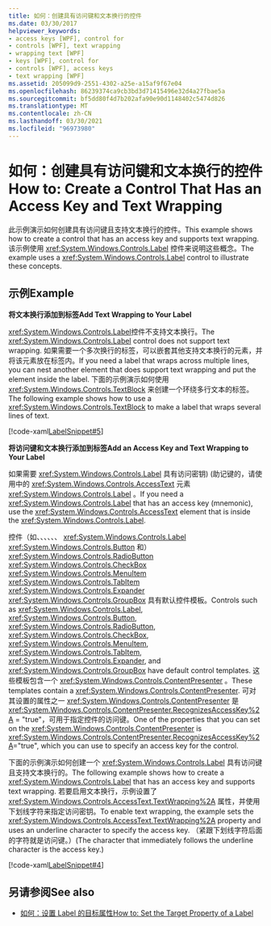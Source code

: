 ```yaml
---
title: 如何：创建具有访问键和文本换行的控件
ms.date: 03/30/2017
helpviewer_keywords:
- access keys [WPF], control for
- controls [WPF], text wrapping
- wrapping text [WPF]
- keys [WPF], control for
- controls [WPF], access keys
- text wrapping [WPF]
ms.assetid: 205099d9-2551-4302-a25e-a15af9f67e04
ms.openlocfilehash: 86239374ca9cb3bd3d71415496e32d4a27fbae5a
ms.sourcegitcommit: bf5dd80f4d7b202afa90e90d1148402c5474d826
ms.translationtype: MT
ms.contentlocale: zh-CN
ms.lasthandoff: 03/30/2021
ms.locfileid: "96973980"
---
```

# <a name="how-to-create-a-control-that-has-an-access-key-and-text-wrapping"></a><span data-ttu-id="22ace-102">如何：创建具有访问键和文本换行的控件</span><span class="sxs-lookup"><span data-stu-id="22ace-102">How to: Create a Control That Has an Access Key and Text Wrapping</span></span>

<span data-ttu-id="22ace-103">此示例演示如何创建具有访问键且支持文本换行的控件。</span><span class="sxs-lookup"><span data-stu-id="22ace-103">This example shows how to create a control that has an access key and supports text wrapping.</span></span> <span data-ttu-id="22ace-104">该示例使用 <xref:System.Windows.Controls.Label> 控件来说明这些概念。</span><span class="sxs-lookup"><span data-stu-id="22ace-104">The example uses a <xref:System.Windows.Controls.Label> control to illustrate these concepts.</span></span>  
  
## <a name="example"></a><span data-ttu-id="22ace-105">示例</span><span class="sxs-lookup"><span data-stu-id="22ace-105">Example</span></span>  

 <span data-ttu-id="22ace-106">**将文本换行添加到标签**</span><span class="sxs-lookup"><span data-stu-id="22ace-106">**Add Text Wrapping to Your Label**</span></span>  
  
 <span data-ttu-id="22ace-107"><xref:System.Windows.Controls.Label>控件不支持文本换行。</span><span class="sxs-lookup"><span data-stu-id="22ace-107">The <xref:System.Windows.Controls.Label> control does not support text wrapping.</span></span> <span data-ttu-id="22ace-108">如果需要一个多次换行的标签，可以嵌套其他支持文本换行的元素，并将该元素放在标签内。</span><span class="sxs-lookup"><span data-stu-id="22ace-108">If you need a label that wraps across multiple lines, you can nest another element that does support text wrapping and put the element inside the label.</span></span> <span data-ttu-id="22ace-109">下面的示例演示如何使用 <xref:System.Windows.Controls.TextBlock> 来创建一个环绕多行文本的标签。</span><span class="sxs-lookup"><span data-stu-id="22ace-109">The following example shows how to use a <xref:System.Windows.Controls.TextBlock> to make a label that wraps several lines of text.</span></span>  
  
 [!code-xaml[LabelSnippet#5](~/samples/snippets/csharp/VS_Snippets_Wpf/LabelSnippet/CS/Pane1.xaml#5)]  
  
 <span data-ttu-id="22ace-110">**将访问键和文本换行添加到标签**</span><span class="sxs-lookup"><span data-stu-id="22ace-110">**Add an Access Key and Text Wrapping to Your Label**</span></span>  
  
 <span data-ttu-id="22ace-111">如果需要 <xref:System.Windows.Controls.Label> 具有访问密钥)  (助记键的，请使用中的 <xref:System.Windows.Controls.AccessText> 元素 <xref:System.Windows.Controls.Label> 。</span><span class="sxs-lookup"><span data-stu-id="22ace-111">If you need a <xref:System.Windows.Controls.Label> that has an access key (mnemonic), use the <xref:System.Windows.Controls.AccessText> element that is inside the <xref:System.Windows.Controls.Label>.</span></span>  
  
 <span data-ttu-id="22ace-112">控件（如、、、、、、 <xref:System.Windows.Controls.Label> <xref:System.Windows.Controls.Button> 和） <xref:System.Windows.Controls.RadioButton> <xref:System.Windows.Controls.CheckBox> <xref:System.Windows.Controls.MenuItem> <xref:System.Windows.Controls.TabItem> <xref:System.Windows.Controls.Expander> <xref:System.Windows.Controls.GroupBox> 具有默认控件模板。</span><span class="sxs-lookup"><span data-stu-id="22ace-112">Controls such as <xref:System.Windows.Controls.Label>, <xref:System.Windows.Controls.Button>, <xref:System.Windows.Controls.RadioButton>, <xref:System.Windows.Controls.CheckBox>, <xref:System.Windows.Controls.MenuItem>, <xref:System.Windows.Controls.TabItem>, <xref:System.Windows.Controls.Expander>, and <xref:System.Windows.Controls.GroupBox> have default control templates.</span></span> <span data-ttu-id="22ace-113">这些模板包含一个 <xref:System.Windows.Controls.ContentPresenter> 。</span><span class="sxs-lookup"><span data-stu-id="22ace-113">These templates contain a <xref:System.Windows.Controls.ContentPresenter>.</span></span> <span data-ttu-id="22ace-114">可对其设置的属性之一 <xref:System.Windows.Controls.ContentPresenter> 是 <xref:System.Windows.Controls.ContentPresenter.RecognizesAccessKey%2A> = "true"，可用于指定控件的访问键。</span><span class="sxs-lookup"><span data-stu-id="22ace-114">One of the properties that you can set on the <xref:System.Windows.Controls.ContentPresenter> is <xref:System.Windows.Controls.ContentPresenter.RecognizesAccessKey%2A>="true", which you can use to specify an access key for the control.</span></span>  
  
 <span data-ttu-id="22ace-115">下面的示例演示如何创建一个 <xref:System.Windows.Controls.Label> 具有访问键且支持文本换行的。</span><span class="sxs-lookup"><span data-stu-id="22ace-115">The following example shows how to create a <xref:System.Windows.Controls.Label> that has an access key and supports text wrapping.</span></span> <span data-ttu-id="22ace-116">若要启用文本换行，示例设置了 <xref:System.Windows.Controls.AccessText.TextWrapping%2A> 属性，并使用下划线字符来指定访问密钥。</span><span class="sxs-lookup"><span data-stu-id="22ace-116">To enable text wrapping, the example sets the <xref:System.Windows.Controls.AccessText.TextWrapping%2A> property and uses an underline character to specify the access key.</span></span> <span data-ttu-id="22ace-117">（紧跟下划线字符后面的字符就是访问键。）</span><span class="sxs-lookup"><span data-stu-id="22ace-117">(The character that immediately follows the underline character is the access key.)</span></span>  
  
 [!code-xaml[LabelSnippet#4](~/samples/snippets/csharp/VS_Snippets_Wpf/LabelSnippet/CS/Pane1.xaml#4)]  
  
## <a name="see-also"></a><span data-ttu-id="22ace-118">另请参阅</span><span class="sxs-lookup"><span data-stu-id="22ace-118">See also</span></span>

- <span data-ttu-id="22ace-119">[如何：设置 Label 的目标属性](/previous-versions/dotnet/netframework-3.5/ms752101(v=vs.90))</span><span class="sxs-lookup"><span data-stu-id="22ace-119">[How to: Set the Target Property of a Label](/previous-versions/dotnet/netframework-3.5/ms752101(v=vs.90))</span></span>
